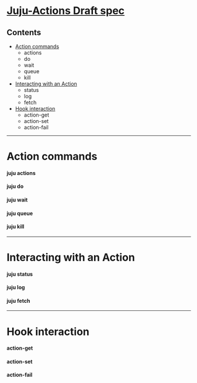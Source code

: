 # [Juju-Actions Draft spec](https://docs.google.com/document/d/14W1-QqB1pXZxyZW5QzFFoDwxxeQXBUzgj8IUkLId6cc/edit#heading=h.q6wtcjv2r9h)

## Contents
 - [Action commands](#action-commands)
   - actions
   - do
   - wait
   - queue
   - kill
 - [Interacting with an Action](#interacting-with-an-action)
   - status
   - log
   - fetch
 - [Hook interaction](#hook-interaction)
   - action-get
   - action-set
   - action-fail

---

# Action commands

#### juju actions

#### juju do

#### juju wait

#### juju queue

#### juju kill 

---

# Interacting with an Action

#### juju status

#### juju log

#### juju fetch 

---

# Hook interaction

#### action-get

#### action-set

#### action-fail